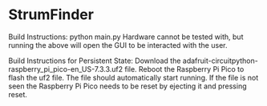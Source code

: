 # StrumFinder

Build Instructions:
  python main.py
  Hardware cannot be tested with, but running the above will open the GUI to be interacted with the user.

Build Instructions for Persistent State:
  Download the adafruit-circuitpython-raspberry_pi_pico-en_US-7.3.3.uf2 file. Reboot the Raspberry Pi Pico to flash the uf2 file.
  The file should automatically start running. If the file is not seen the Raspberry Pi Pico needs to be reset by ejecting it and
  pressing reset.

